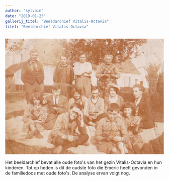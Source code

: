```yaml
---
author: "sylvain"
date: "2019-01-25"
gallerij_titel: "Beeldarchief Vitalis-Octavia"
titel: "Beeldarchief Vitalis-Octavia"
---
```


![](achtergrond.jpg)

Het beeldarchief bevat alle oude foto's van het gezin Vitalis-Octavia en hun kinderen. Tot op heden is dit de oudste foto die Emeric heeft gevonden in de familiedoos met oude foto's. De analyse ervan volgt nog. 


